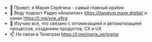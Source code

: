 - 👋 Привет, я Мария Серёгина - самый главный крабик
- 👀 Веду подкаст Радио «Аналитик» https://itanalyst.mave.digital/ и канал https://t.me/vne_efira
- 🌱 Изучаю всё, что связано с оптимизацией и автоматизацией процессов, созданием продуктов, CX и UX  
- 📫 На связи в Телеграм  https://t.me/maria_serjogina

<!---
MariaSeryogina/MariaSeryogina is a ✨ special ✨ repository because its `README.md` (this file) appears on your GitHub profile.
You can click the Preview link to take a look at your changes.
--->
